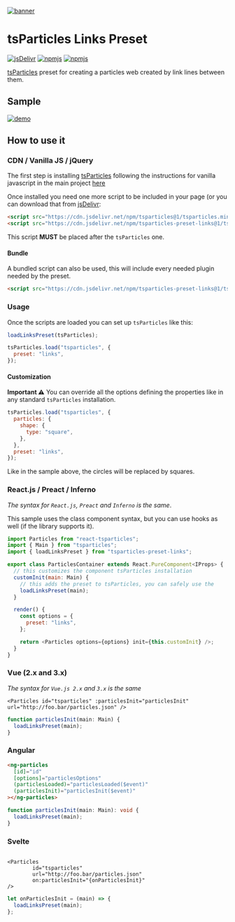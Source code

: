 [![banner](https://particles.js.org/images/banner3.png)](https://particles.js.org)

# tsParticles Links Preset

[![jsDelivr](https://data.jsdelivr.com/v1/package/npm/tsparticles-preset-links/badge)](https://www.jsdelivr.com/package/npm/tsparticles-preset-links) [![npmjs](https://badge.fury.io/js/tsparticles-preset-links.svg)](https://www.npmjs.com/package/tsparticles-preset-links) [![npmjs](https://img.shields.io/npm/dt/tsparticles-preset-links)](https://www.npmjs.com/package/tsparticles-preset-links)

[tsParticles](https://github.com/matteobruni/tsparticles) preset for creating a particles web created by link lines
between them.

## Sample

[![demo](https://raw.githubusercontent.com/matteobruni/tsparticles/main/presets/links/images/sample.png)](https://particles.js.org/samples/presets/links)

## How to use it

### CDN / Vanilla JS / jQuery

The first step is installing [tsParticles](https://github.com/matteobruni/tsparticles) following the instructions for
vanilla javascript in the main project [here](https://github.com/matteobruni/tsparticles)

Once installed you need one more script to be included in your page (or you can download that
from [jsDelivr](https://www.jsdelivr.com/package/npm/tsparticles-preset-links):

```html
<script src="https://cdn.jsdelivr.net/npm/tsparticles@1/tsparticles.min.js"></script>
<script src="https://cdn.jsdelivr.net/npm/tsparticles-preset-links@1/tsparticles.preset.links.min.js"></script>
```

This script **MUST** be placed after the `tsParticles` one.

#### Bundle

A bundled script can also be used, this will include every needed plugin needed by the preset.

```html
<script src="https://cdn.jsdelivr.net/npm/tsparticles-preset-links@1/tsparticles.preset.links.bundle.min.js"></script>
```

### Usage

Once the scripts are loaded you can set up `tsParticles` like this:

```javascript
loadLinksPreset(tsParticles);

tsParticles.load("tsparticles", {
  preset: "links",
});
```

#### Customization

**Important ⚠️**
You can override all the options defining the properties like in any standard `tsParticles` installation.

```javascript
tsParticles.load("tsparticles", {
  particles: {
    shape: {
      type: "square",
    },
  },
  preset: "links",
});
```

Like in the sample above, the circles will be replaced by squares.

### React.js / Preact / Inferno

_The syntax for `React.js`, `Preact` and `Inferno` is the same_.

This sample uses the class component syntax, but you can use hooks as well (if the library supports it).

```javascript
import Particles from "react-tsparticles";
import { Main } from "tsparticles";
import { loadLinksPreset } from "tsparticles-preset-links";

export class ParticlesContainer extends React.PureComponent<IProps> {
  // this customizes the component tsParticles installation
  customInit(main: Main) {
    // this adds the preset to tsParticles, you can safely use the
    loadLinksPreset(main);
  }

  render() {
    const options = {
      preset: "links",
    };

    return <Particles options={options} init={this.customInit} />;
  }
}
```

### Vue (2.x and 3.x)

_The syntax for `Vue.js 2.x` and `3.x` is the same_

```vue
<Particles id="tsparticles" :particlesInit="particlesInit" url="http://foo.bar/particles.json" />
```

```js
function particlesInit(main: Main) {
  loadLinksPreset(main);
}
```

### Angular

```html
<ng-particles
  [id]="id"
  [options]="particlesOptions"
  (particlesLoaded)="particlesLoaded($event)"
  (particlesInit)="particlesInit($event)"
></ng-particles>
```

```ts
function particlesInit(main: Main): void {
  loadLinksPreset(main);
}
```

### Svelte

```sveltehtml

<Particles
        id="tsparticles"
        url="http://foo.bar/particles.json"
        on:particlesInit="{onParticlesInit}"
/>
```

```js
let onParticlesInit = (main) => {
  loadLinksPreset(main);
};
```
